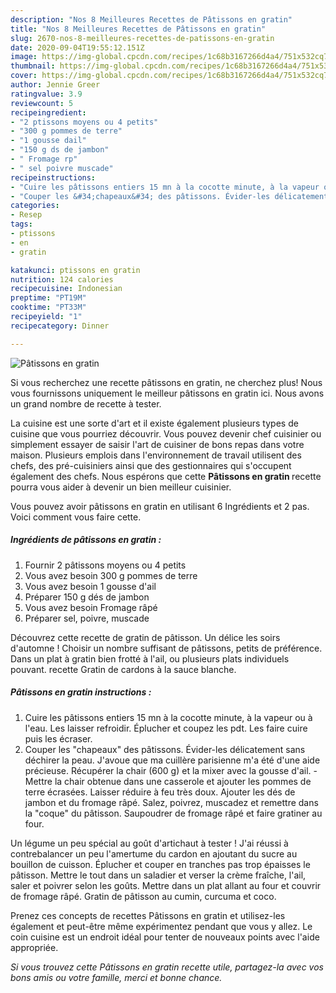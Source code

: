 ```yaml
---
description: "Nos 8 Meilleures Recettes de Pâtissons en gratin"
title: "Nos 8 Meilleures Recettes de Pâtissons en gratin"
slug: 2670-nos-8-meilleures-recettes-de-patissons-en-gratin
date: 2020-09-04T19:55:12.151Z
image: https://img-global.cpcdn.com/recipes/1c68b3167266d4a4/751x532cq70/patissons-en-gratin-photo-principale-de-la-recette.jpg
thumbnail: https://img-global.cpcdn.com/recipes/1c68b3167266d4a4/751x532cq70/patissons-en-gratin-photo-principale-de-la-recette.jpg
cover: https://img-global.cpcdn.com/recipes/1c68b3167266d4a4/751x532cq70/patissons-en-gratin-photo-principale-de-la-recette.jpg
author: Jennie Greer
ratingvalue: 3.9
reviewcount: 5
recipeingredient:
- "2 ptissons moyens ou 4 petits"
- "300 g pommes de terre"
- "1 gousse dail"
- "150 g ds de jambon"
- " Fromage rp"
- " sel poivre muscade"
recipeinstructions:
- "Cuire les pâtissons entiers 15 mn à la cocotte minute, à la vapeur ou à l&#39;eau. Les laisser refroidir. Éplucher et coupez les pdt. Les faire cuire puis les écraser."
- "Couper les &#34;chapeaux&#34; des pâtissons. Évider-les délicatement sans déchirer la peau. J&#39;avoue que ma cuillère parisienne m&#39;a été d&#39;une aide précieuse. Récupérer la chair (600 g) et la mixer avec la gousse d&#39;ail. Mettre la chair obtenue dans une casserole et ajouter les pommes de terre écrasées. Laisser réduire à feu très doux. Ajouter les dés de jambon et du fromage râpé. Salez, poivrez, muscadez et remettre dans la &#34;coque&#34; du pâtisson. Saupoudrer de fromage râpé et faire gratiner au four."
categories:
- Resep
tags:
- ptissons
- en
- gratin

katakunci: ptissons en gratin 
nutrition: 124 calories
recipecuisine: Indonesian
preptime: "PT19M"
cooktime: "PT33M"
recipeyield: "1"
recipecategory: Dinner

---
```



![Pâtissons en gratin](https://img-global.cpcdn.com/recipes/1c68b3167266d4a4/751x532cq70/patissons-en-gratin-photo-principale-de-la-recette.jpg)

Si vous recherchez une recette pâtissons en gratin, ne cherchez plus! Nous vous fournissons uniquement le meilleur pâtissons en gratin ici. Nous avons un grand nombre de recette à tester.

La cuisine est une sorte d'art et il existe également plusieurs types de cuisine que vous pourriez découvrir. Vous pouvez devenir chef cuisinier ou simplement essayer de saisir l'art de cuisiner de bons repas dans votre maison. Plusieurs emplois dans l'environnement de travail utilisent des chefs, des pré-cuisiniers ainsi que des gestionnaires qui s'occupent également des chefs. Nous espérons que cette <strong> Pâtissons en gratin </strong> recette pourra vous aider à devenir un bien meilleur cuisinier.

<!--inarticleads1-->

Vous pouvez avoir pâtissons en gratin en utilisant 6 Ingrédients et 2 pas. Voici comment vous faire cette.

##### Ingrédients de pâtissons en gratin :

1. Fournir 2 pâtissons moyens ou 4 petits
1. Vous avez besoin 300 g pommes de terre
1. Vous avez besoin 1 gousse d&#39;ail
1. Préparer 150 g dés de jambon
1. Vous avez besoin  Fromage râpé
1. Préparer  sel, poivre, muscade


Découvrez cette recette de gratin de pâtisson. Un délice les soirs d&#39;automne ! Choisir un nombre suffisant de pâtissons, petits de préférence. Dans un plat à gratin bien frotté à l&#39;ail, ou plusieurs plats individuels pouvant. recette Gratin de cardons à la sauce blanche. 

<!--inarticleads2-->

##### Pâtissons en gratin instructions :

1. Cuire les pâtissons entiers 15 mn à la cocotte minute, à la vapeur ou à l&#39;eau. Les laisser refroidir. Éplucher et coupez les pdt. Les faire cuire puis les écraser.
1. Couper les &#34;chapeaux&#34; des pâtissons. Évider-les délicatement sans déchirer la peau. J&#39;avoue que ma cuillère parisienne m&#39;a été d&#39;une aide précieuse. Récupérer la chair (600 g) et la mixer avec la gousse d&#39;ail. - Mettre la chair obtenue dans une casserole et ajouter les pommes de terre écrasées. Laisser réduire à feu très doux. Ajouter les dés de jambon et du fromage râpé. Salez, poivrez, muscadez et remettre dans la &#34;coque&#34; du pâtisson. Saupoudrer de fromage râpé et faire gratiner au four.


Un légume un peu spécial au goût d&#39;artichaut à tester ! J&#39;ai réussi à contrebalancer un peu l&#39;amertume du cardon en ajoutant du sucre au bouillon de cuisson. Éplucher et couper en tranches pas trop épaisses le pâtisson. Mettre le tout dans un saladier et verser la crème fraîche, l&#39;ail, saler et poivrer selon les goûts. Mettre dans un plat allant au four et couvrir de fromage râpé. Gratin de pâtisson au cumin, curcuma et coco. 

<!--inarticleads1-->

<p>
Prenez ces concepts de recettes Pâtissons en gratin et utilisez-les également et peut-être même expérimentez pendant que vous y allez. Le coin cuisine est un endroit idéal pour tenter de nouveaux points avec l'aide appropriée.
</p>

<p>
<i>Si vous trouvez cette Pâtissons en gratin recette utile, partagez-la avec vos bons amis ou votre famille, merci et bonne chance.</i>
</p>
